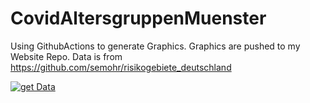 # CovidAltersgruppenMuenster

Using GithubActions to generate Graphics. Graphics are pushed to my Website Repo.
Data is from https://github.com/semohr/risikogebiete_deutschland

[![get Data](https://github.com/kickbutts/CovidAltersgruppenMuenster/actions/workflows/getData.yml/badge.svg)](https://github.com/kickbutts/CovidAltersgruppenMuenster/actions/workflows/getData.yml)
